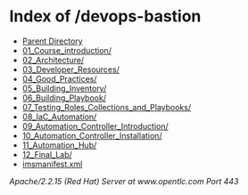<!DOCTYPE HTML PUBLIC "-//W3C//DTD HTML 3.2 Final//EN">
<html>
 <head>
  <title>Index of /devops-bastion</title>
 </head>
 <body>
<h1>Index of /devops-bastion</h1>
<ul><li><a href="/devops-bastion"> Parent Directory</a></li>
<li><a href="01_Course_introduction/"> 01_Course_introduction/</a></li>
<li><a href="02_Architecture/"> 02_Architecture/</a></li>
<li><a href="03_Developer_Resources/"> 03_Developer_Resources/</a></li>
<li><a href="04_Good_Practices/"> 04_Good_Practices/</a></li>
<li><a href="05_Building_Inventory/"> 05_Building_Inventory/</a></li>
<li><a href="06_Building_Playbook/"> 06_Building_Playbook/</a></li>
<li><a href="07_Testing_Roles_Collections_and_Playbooks/"> 07_Testing_Roles_Collections_and_Playbooks/</a></li>
<li><a href="08_IaC_Automation/"> 08_IaC_Automation/</a></li>
<li><a href="09_Automation_Controller_Introduction/"> 09_Automation_Controller_Introduction/</a></li>
<li><a href="10_Automation_Controller_Installation/"> 10_Automation_Controller_Installation/</a></li>
<li><a href="11_Automation_Hub/"> 11_Automation_Hub/</a></li>
<li><a href="12_Final_Lab/"> 12_Final_Lab/</a></li>
<li><a href="imsmanifest.xml"> imsmanifest.xml</a></li>
</ul>
<address>Apache/2.2.15 (Red Hat) Server at www.opentlc.com Port 443</address>
</body></html>
